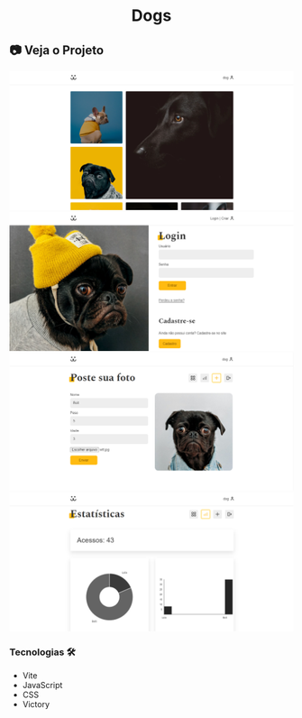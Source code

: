 <h1 align="center">Dogs</h1>

## 📷 Veja o Projeto

<div align="center">

![imagem do projeto](https://github.com/caiov13/dogs/blob/main/github/feed.PNG)
![imagem do projeto](https://github.com/caiov13/dogs/blob/main/github/login.PNG)
![imagem do projeto](https://github.com/caiov13/dogs/blob/main/github/photopost.PNG)
![imagem do projeto](https://github.com/caiov13/dogs/blob/main/github/statics.PNG)

</div>

### Tecnologias 🛠
* Vite
* JavaScript
* CSS
* Victory
